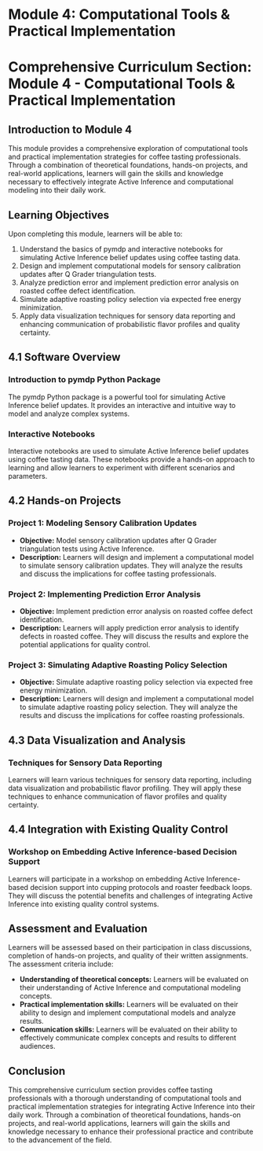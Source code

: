 # Module 4: Computational Tools & Practical Implementation

# Comprehensive Curriculum Section: Module 4 - Computational Tools & Practical Implementation

## Introduction to Module 4

This module provides a comprehensive exploration of computational tools and practical implementation strategies for coffee tasting professionals. Through a combination of theoretical foundations, hands-on projects, and real-world applications, learners will gain the skills and knowledge necessary to effectively integrate Active Inference and computational modeling into their daily work.

## Learning Objectives

Upon completing this module, learners will be able to:

1. Understand the basics of pymdp and interactive notebooks for simulating Active Inference belief updates using coffee tasting data.
2. Design and implement computational models for sensory calibration updates after Q Grader triangulation tests.
3. Analyze prediction error and implement prediction error analysis on roasted coffee defect identification.
4. Simulate adaptive roasting policy selection via expected free energy minimization.
5. Apply data visualization techniques for sensory data reporting and enhancing communication of probabilistic flavor profiles and quality certainty.

## 4.1 Software Overview

### Introduction to pymdp Python Package

The pymdp Python package is a powerful tool for simulating Active Inference belief updates. It provides an interactive and intuitive way to model and analyze complex systems.

### Interactive Notebooks

Interactive notebooks are used to simulate Active Inference belief updates using coffee tasting data. These notebooks provide a hands-on approach to learning and allow learners to experiment with different scenarios and parameters.

## 4.2 Hands-on Projects

### Project 1: Modeling Sensory Calibration Updates

* **Objective:** Model sensory calibration updates after Q Grader triangulation tests using Active Inference.
* **Description:** Learners will design and implement a computational model to simulate sensory calibration updates. They will analyze the results and discuss the implications for coffee tasting professionals.

### Project 2: Implementing Prediction Error Analysis

* **Objective:** Implement prediction error analysis on roasted coffee defect identification.
* **Description:** Learners will apply prediction error analysis to identify defects in roasted coffee. They will discuss the results and explore the potential applications for quality control.

### Project 3: Simulating Adaptive Roasting Policy Selection

* **Objective:** Simulate adaptive roasting policy selection via expected free energy minimization.
* **Description:** Learners will design and implement a computational model to simulate adaptive roasting policy selection. They will analyze the results and discuss the implications for coffee roasting professionals.

## 4.3 Data Visualization and Analysis

### Techniques for Sensory Data Reporting

Learners will learn various techniques for sensory data reporting, including data visualization and probabilistic flavor profiling. They will apply these techniques to enhance communication of flavor profiles and quality certainty.

## 4.4 Integration with Existing Quality Control

### Workshop on Embedding Active Inference-based Decision Support

Learners will participate in a workshop on embedding Active Inference-based decision support into cupping protocols and roaster feedback loops. They will discuss the potential benefits and challenges of integrating Active Inference into existing quality control systems.

## Assessment and Evaluation

Learners will be assessed based on their participation in class discussions, completion of hands-on projects, and quality of their written assignments. The assessment criteria include:

* **Understanding of theoretical concepts:** Learners will be evaluated on their understanding of Active Inference and computational modeling concepts.
* **Practical implementation skills:** Learners will be evaluated on their ability to design and implement computational models and analyze results.
* **Communication skills:** Learners will be evaluated on their ability to effectively communicate complex concepts and results to different audiences.

## Conclusion

This comprehensive curriculum section provides coffee tasting professionals with a thorough understanding of computational tools and practical implementation strategies for integrating Active Inference into their daily work. Through a combination of theoretical foundations, hands-on projects, and real-world applications, learners will gain the skills and knowledge necessary to enhance their professional practice and contribute to the advancement of the field.